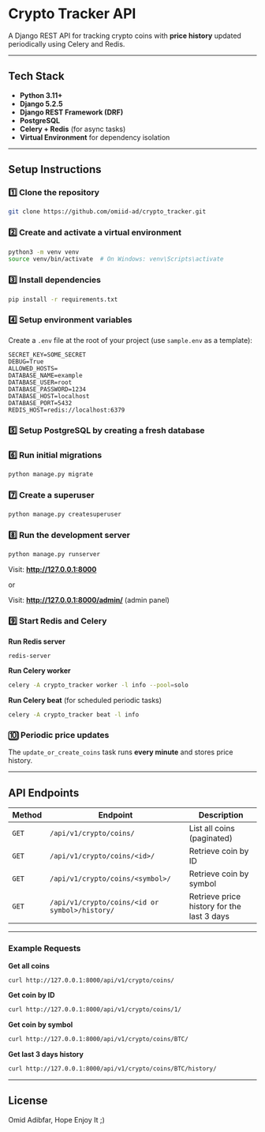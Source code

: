 # Crypto Tracker API

A Django REST API for tracking crypto coins with **price history** updated periodically using Celery and Redis.

---

## **Tech Stack**
- **Python 3.11+**
- **Django 5.2.5**
- **Django REST Framework (DRF)**
- **PostgreSQL**
- **Celery + Redis** (for async tasks)
- **Virtual Environment** for dependency isolation

---

## **Setup Instructions**

### **1️⃣ Clone the repository**
```bash
git clone https://github.com/omiid-ad/crypto_tracker.git
```

### **2️⃣ Create and activate a virtual environment**
```bash
python3 -m venv venv
source venv/bin/activate  # On Windows: venv\Scripts\activate
```

### **3️⃣ Install dependencies**
```bash
pip install -r requirements.txt
```

### **4️⃣ Setup environment variables**
Create a `.env` file at the root of your project (use `sample.env` as a template):

```env
SECRET_KEY=SOME_SECRET
DEBUG=True
ALLOWED_HOSTS=
DATABASE_NAME=example
DATABASE_USER=root
DATABASE_PASSWORD=1234
DATABASE_HOST=localhost
DATABASE_PORT=5432
REDIS_HOST=redis://localhost:6379
```

### **5️⃣ Setup PostgreSQL by creating a fresh database**


### **6️⃣ Run initial migrations**
```bash
python manage.py migrate
```

### **7️⃣ Create a superuser**
```bash
python manage.py createsuperuser
```

### **8️⃣ Run the development server**
```bash
python manage.py runserver
```

Visit: **http://127.0.0.1:8000**

or

Visit: **http://127.0.0.1:8000/admin/** (admin panel)

### **9️⃣ Start Redis and Celery**
**Run Redis server**
```bash
redis-server
```

**Run Celery worker**
```bash
celery -A crypto_tracker worker -l info --pool=solo
```

**Run Celery beat** (for scheduled periodic tasks)
```bash
celery -A crypto_tracker beat -l info
```

### **🔟 Periodic price updates**
The `update_or_create_coins` task runs **every minute** and stores price history.

---

## **API Endpoints**
| Method | Endpoint | Description |
|---------|----------|-------------|
| `GET` | `/api/v1/crypto/coins/` | List all coins (paginated) |
| `GET` | `/api/v1/crypto/coins/<id>/` | Retrieve coin by ID |
| `GET` | `/api/v1/crypto/coins/<symbol>/` | Retrieve coin by symbol |
| `GET` | `/api/v1/crypto/coins/<id or symbol>/history/` | Retrieve price history for the last 3 days |

---

### **Example Requests**
**Get all coins**
```bash
curl http://127.0.0.1:8000/api/v1/crypto/coins/
```

**Get coin by ID**
```bash
curl http://127.0.0.1:8000/api/v1/crypto/coins/1/
```

**Get coin by symbol**
```bash
curl http://127.0.0.1:8000/api/v1/crypto/coins/BTC/
```

**Get last 3 days history**
```bash
curl http://127.0.0.1:8000/api/v1/crypto/coins/BTC/history/
```

---

## **License**
Omid Adibfar, Hope Enjoy It ;)
